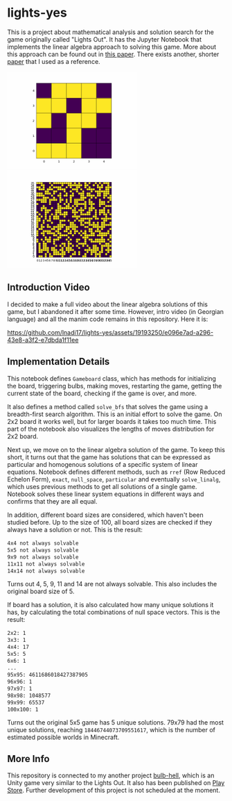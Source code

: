 # lights-yes

This is a project about mathematical analysis and solution search for the game originally called "Lights Out". 
It has the Jupyter Notebook that implements the linear algebra approach to solving this game. 
More about this approach can be found out in [this paper](https://dc.ewu.edu/cgi/viewcontent.cgi?article=1166&context=theses). 
There exists another, shorter [paper](http://buzzard.ups.edu/courses/2007spring/projects/olson-paper-revised.pdf) that I used as a reference.

<img src="images/readme_anim.gif" width="300px"> <img src="images/readme_anim2.gif" width="300px" loop>

## Introduction Video

I decided to make a full video about the linear algebra solutions of this game, but I abandoned it after some time. However, intro video (in Georgian language) and all the manim code remains in this repository. Here it is:

https://github.com/lnadi17/lights-yes/assets/19193250/e096e7ad-a296-43e8-a3f2-e7dbda1f11ee


## Implementation Details

This notebook defines `Gameboard` class, which has methods for initializing the board, triggering bulbs, making moves, restarting the game, getting the current state of the board, checking if the game is over, and more.

It also defines a method called `solve_bfs` that solves the game using a breadth-first search algorithm. This is an initial effort to 
solve the game. On 2x2 board it works well, but for larger boards it takes too much time. This part of the notebook also visualizes the lengths of moves distribution for 2x2 board.

Next up, we move on to the linear algebra solution of the game. To keep this short, it turns out that the game has solutions that can be expressed as particular and homogenous solutions of a specific system of linear equations. Notebook defines different methods, such as `rref` (Row Reduced Echelon Form), `exact`, `null_space`, `particular` and eventually `solve_linalg`, which uses previous methods to get all solutions of a single game. Notebook solves these linear system equations in different ways and confirms that they are all equal. 

In addition, different board sizes are considered, which haven't been studied before. Up to the size of 100, all board sizes are checked if they always have a solution or not. This is the result:
```
4x4 not always solvable
5x5 not always solvable
9x9 not always solvable
11x11 not always solvable
14x14 not always solvable
```
Turns out 4, 5, 9, 11 and 14 are not always solvable. This also includes the original board size of 5.

If board has a solution, it is also calculated how many unique solutions it has, by calculating the total combinations of null space vectors. This is the result:
```
2x2: 1
3x3: 1
4x4: 17
5x5: 5
6x6: 1
...
95x95: 4611686018427387905
96x96: 1
97x97: 1
98x98: 1048577
99x99: 65537
100x100: 1
```

Turns out the original 5x5 game has 5 unique solutions. 79x79 had the most unique solutions, reaching `18446744073709551617`, which is the number of estimated possible worlds in Minecraft.

## More Info
This repository is connected to my another project [bulb-hell](https://github.com/lnadi17/bulb-hell), which is an Unity game very similar to the Lights Out. It also has been published on [Play Store](https://play.google.com/store/apps/details?id=com.LukaNadiradze.LightsOn). Further development of this project is not scheduled at the moment.
